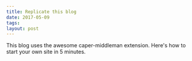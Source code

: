 ```yaml
---
title: Replicate this blog
date: 2017-05-09
tags: 
layout: post
---
```


This blog uses the awesome caper-middleman extension. Here's how to
start your own site in 5 minutes.
